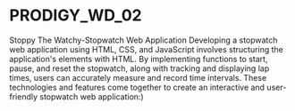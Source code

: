 # PRODIGY_WD_02


Stoppy The Watchy-Stopwatch Web Application
Developing a stopwatch web application using HTML, CSS, and JavaScript involves structuring the application's elements with HTML. By implementing functions to start, pause, and reset the stopwatch, along with tracking and displaying lap times, users can accurately measure and record time intervals. These technologies and features come together to create an interactive and user-friendly stopwatch web application:)
